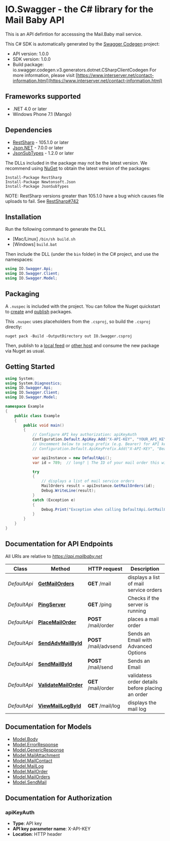 # IO.Swagger - the C# library for the Mail Baby API

This is an API defintion for accesssing the Mail.Baby mail service.

This C# SDK is automatically generated by the [Swagger Codegen](https://github.com/swagger-api/swagger-codegen) project:

- API version: 1.0.0
- SDK version: 1.0.0
- Build package: io.swagger.codegen.v3.generators.dotnet.CSharpClientCodegen
    For more information, please visit [https://www.interserver.net/contact-information.html](https://www.interserver.net/contact-information.html)

<a name="frameworks-supported"></a>
## Frameworks supported
- .NET 4.0 or later
- Windows Phone 7.1 (Mango)

<a name="dependencies"></a>
## Dependencies
- [RestSharp](https://www.nuget.org/packages/RestSharp) - 105.1.0 or later
- [Json.NET](https://www.nuget.org/packages/Newtonsoft.Json/) - 7.0.0 or later
- [JsonSubTypes](https://www.nuget.org/packages/JsonSubTypes/) - 1.2.0 or later

The DLLs included in the package may not be the latest version. We recommend using [NuGet](https://docs.nuget.org/consume/installing-nuget) to obtain the latest version of the packages:
```
Install-Package RestSharp
Install-Package Newtonsoft.Json
Install-Package JsonSubTypes
```

NOTE: RestSharp versions greater than 105.1.0 have a bug which causes file uploads to fail. See [RestSharp#742](https://github.com/restsharp/RestSharp/issues/742)

<a name="installation"></a>
## Installation
Run the following command to generate the DLL
- [Mac/Linux] `/bin/sh build.sh`
- [Windows] `build.bat`

Then include the DLL (under the `bin` folder) in the C# project, and use the namespaces:
```csharp
using IO.Swagger.Api;
using IO.Swagger.Client;
using IO.Swagger.Model;
```
<a name="packaging"></a>
## Packaging

A `.nuspec` is included with the project. You can follow the Nuget quickstart to [create](https://docs.microsoft.com/en-us/nuget/quickstart/create-and-publish-a-package#create-the-package) and [publish](https://docs.microsoft.com/en-us/nuget/quickstart/create-and-publish-a-package#publish-the-package) packages.

This `.nuspec` uses placeholders from the `.csproj`, so build the `.csproj` directly:

```
nuget pack -Build -OutputDirectory out IO.Swagger.csproj
```

Then, publish to a [local feed](https://docs.microsoft.com/en-us/nuget/hosting-packages/local-feeds) or [other host](https://docs.microsoft.com/en-us/nuget/hosting-packages/overview) and consume the new package via Nuget as usual.

<a name="getting-started"></a>
## Getting Started

```csharp
using System;
using System.Diagnostics;
using IO.Swagger.Api;
using IO.Swagger.Client;
using IO.Swagger.Model;

namespace Example
{
    public class Example
    {
        public void main()
        {
            // Configure API key authorization: apiKeyAuth
            Configuration.Default.ApiKey.Add("X-API-KEY", "YOUR_API_KEY");
            // Uncomment below to setup prefix (e.g. Bearer) for API key, if needed
            // Configuration.Default.ApiKeyPrefix.Add("X-API-KEY", "Bearer");

            var apiInstance = new DefaultApi();
            var id = 789;  // long? | The ID of your mail order this will be sent through. (optional) 

            try
            {
                // displays a list of mail service orders
                MailOrders result = apiInstance.GetMailOrders(id);
                Debug.WriteLine(result);
            }
            catch (Exception e)
            {
                Debug.Print("Exception when calling DefaultApi.GetMailOrders: " + e.Message );
            }
        }
    }
}
```

<a name="documentation-for-api-endpoints"></a>
## Documentation for API Endpoints

All URIs are relative to *https://api.mailbaby.net*

Class | Method | HTTP request | Description
------------ | ------------- | ------------- | -------------
*DefaultApi* | [**GetMailOrders**](docs/DefaultApi.md#getmailorders) | **GET** /mail | displays a list of mail service orders
*DefaultApi* | [**PingServer**](docs/DefaultApi.md#pingserver) | **GET** /ping | Checks if the server is running
*DefaultApi* | [**PlaceMailOrder**](docs/DefaultApi.md#placemailorder) | **POST** /mail/order | places a mail order
*DefaultApi* | [**SendAdvMailById**](docs/DefaultApi.md#sendadvmailbyid) | **POST** /mail/advsend | Sends an Email with Advanced Options
*DefaultApi* | [**SendMailById**](docs/DefaultApi.md#sendmailbyid) | **POST** /mail/send | Sends an Email
*DefaultApi* | [**ValidateMailOrder**](docs/DefaultApi.md#validatemailorder) | **GET** /mail/order | validatess order details before placing an order
*DefaultApi* | [**ViewMailLogById**](docs/DefaultApi.md#viewmaillogbyid) | **GET** /mail/log | displays the mail log

<a name="documentation-for-models"></a>
## Documentation for Models

 - [Model.Body](docs/Body.md)
 - [Model.ErrorResponse](docs/ErrorResponse.md)
 - [Model.GenericResponse](docs/GenericResponse.md)
 - [Model.MailAttachment](docs/MailAttachment.md)
 - [Model.MailContact](docs/MailContact.md)
 - [Model.MailLog](docs/MailLog.md)
 - [Model.MailOrder](docs/MailOrder.md)
 - [Model.MailOrders](docs/MailOrders.md)
 - [Model.SendMail](docs/SendMail.md)

<a name="documentation-for-authorization"></a>
## Documentation for Authorization

<a name="apiKeyAuth"></a>
### apiKeyAuth

- **Type**: API key
- **API key parameter name**: X-API-KEY
- **Location**: HTTP header

